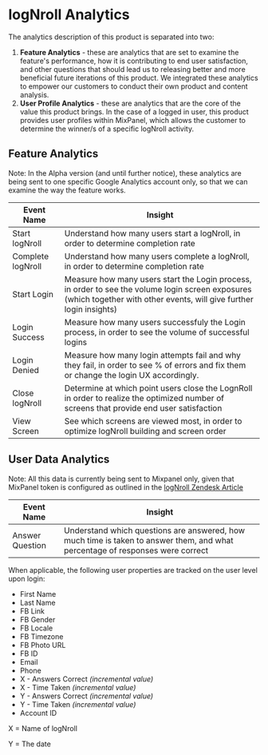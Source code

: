 # logNroll Analytics 

The analytics description of this product is separated into two:

1. **Feature Analytics** - these are analytics that are set to examine the feature's performance, how it is contributing to end user satisfaction, and other questions that should lead us to releasing better and more beneficial future iterations of this product. We integrated these analytics to empower our customers to conduct their own product and content analysis.
1. **User Profile Analytics** - these are analytics that are the core of the value this product brings. In the case of a logged in user, this product provides user profiles within MixPanel, which allows the customer to determine the winner/s of a specific logNroll activity.

## Feature Analytics
Note: In the Alpha version (and until further notice), these analytics are being sent to one specific Google Analytics account only, so that we can examine the way the feature works.

Event Name | Insight
--------------- | ---------------
Start logNroll | Understand how many users start a logNroll, in order to determine completion rate
Complete logNroll | Understand how many users complete a logNroll, in order to determine completion rate
Start Login | Measure how many users start the Login process, in order to see the volume login screen exposures (which together with other events, will give further login insights)
Login Success | Measure how many users successfuly the Login process, in order to see the volume of successful logins
Login Denied | Measure how many login attempts fail and why they fail, in order to see % of errors and fix them or change the login UX accordingly.
Close logNroll | Determine at which point users close the LognRoll in order to realize the optimized number of screens that provide end user satisfaction
View Screen | See which screens are viewed most, in order to optimize logNroll building and screen order 


## User Data Analytics
Note: All this data is currently being sent to Mixpanel only, given that MixPanel token is configured as outlined in the [logNroll Zendesk Article](https://applicaster.zendesk.com/hc/en-us/articles/206949946-Storyline)

Event Name | Insight
--------------- | ---------------
Answer Question | Understand which questions are answered, how much time is taken to answer them, and what percentage of responses were correct

When applicable, the following user properties are tracked on the user level upon login:

* First Name
* Last Name
* FB Link
* FB Gender
* FB Locale
* FB Timezone
* FB Photo URL
* FB ID
* Email
* Phone
* X - Answers Correct *(incremental value)*
* X - Time Taken *(incremental value)*
* Y - Answers Correct *(incremental value)*
* Y - Time Taken *(incremental value)*
* Account ID 

X = Name of logNroll

Y = The date 

